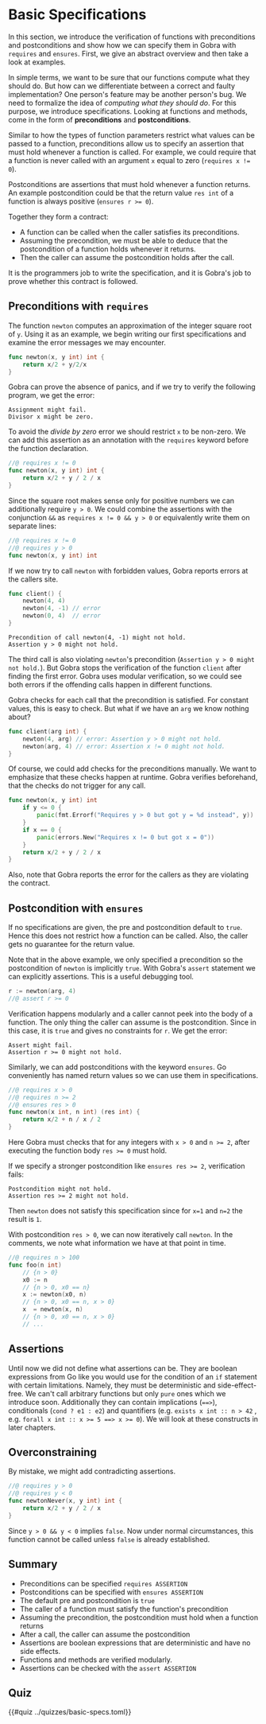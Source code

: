 # Basic Specifications
<!--
Goals
- Specification by precondition and postcondition
- View them as contracts between the caller and callee
  - where the errors occur
- what the verifier checks
- syntax to write basic contracts in Gobra
- Default pre and postconditions
-->
In this section, we introduce the verification of functions with preconditions and postconditions and show how we can specify them in Gobra with `requires` and `ensures`.
First, we give an abstract overview and then take a look at examples.

In simple terms, we want to be sure that our functions compute what they should do.
But how can we differentiate between a correct and faulty implementation?
One person's feature may be another person's bug.
We need to formalize the idea of *computing what they should do*.
For this purpose, we introduce specifications.
Looking at functions and methods, come in the form of **preconditions** and **postconditions**.

Similar to how the types of function parameters restrict what values can be passed to a function, preconditions allow us to specify an assertion that must hold whenever a function is called.
For example, we could require that a function is never called with an argument `x` equal to zero (`requires x != 0`).

Postconditions are assertions that must hold whenever a function returns.
An example postcondition could be that the return value `res int` of a function is always positive (`ensures r >= 0`).

Together they form a contract:
- A function can be called when the caller satisfies its preconditions.
- Assuming the precondition, we must be able to deduce that the postcondition of a function holds whenever it returns.
- Then the caller can assume the postcondition holds after the call.

It is the programmers job to write the specification, and it is Gobra's job to prove whether this contract is followed.

## Preconditions with `requires`
The function `newton` computes an approximation of the integer square root of `y`.
Using it as an example, we begin writing our first specifications and examine the error messages we may encounter.
```go
func newton(x, y int) int {
	return x/2 + y/2/x
}
``` 
Gobra can prove the absence of panics, and if we try to verify the following program, we get the error:
``` text
Assignment might fail. 
Divisor x might be zero.
```

To avoid the *divide by zero* error we should restrict `x` to be non-zero.
We can add this assertion as an annotation with the `requires` keyword before the function declaration.

```go
//@ requires x != 0
func newton(x, y int) int {
	return x/2 + y / 2 / x
}
```

Since the square root makes sense only for positive numbers we can additionally require `y > 0`.
We could combine the assertions with the conjunction `&&` as `requires x != 0 && y > 0` or equivalently write them on separate lines:
```go
//@ requires x != 0
//@ requires y > 0
func newton(x, y int) int
```

If we now try to call `newton` with forbidden values, Gobra reports errors at the callers site.
```go
func client() {
	newton(4, 4)
	newton(4, -1) // error
	newton(0, 4)  // error
}
```
``` text
Precondition of call newton(4, -1) might not hold. 
Assertion y > 0 might not hold.
```
The third call is also violating `newton`'s precondition (`Assertion y > 0 might not hold.`).
But Gobra stops the verification of the function `client` after finding the first error.
Gobra uses modular verification, so we could see both errors if the offending calls happen in different functions.

Gobra checks for each call that the precondition is satisfied.
For constant values, this is easy to check.
But what if we have an `arg` we know nothing about?
```go
func client(arg int) {
	newton(4, arg) // error: Assertion y > 0 might not hold.
	newton(arg, 4) // error: Assertion x != 0 might not hold.
}
```
<!-- and error prone -->
Of course, we could add checks for the preconditions manually.
We want to emphasize that these checks happen at runtime.
Gobra verifies beforehand, that the checks do not trigger for any call.
```go
func newton(x, y int) int
	if y <= 0 {
		panic(fmt.Errorf("Requires y > 0 but got y = %d instead", y))
	}
	if x == 0 {
		panic(errors.New("Requires x != 0 but got x = 0"))
	}
	return x/2 + y / 2 / x
}
```
Also, note that Gobra reports the error for the callers as they are violating the contract.


## Postcondition with `ensures`
If no specifications are given, the pre and postcondition default to `true`.
Hence this does not restrict how a function can be called.
Also, the caller gets no guarantee for the return value.

Note that in the above example, we only specified a precondition so the postcondition of `newton` is implicitly `true`.
With Gobra's `assert` statement we can explicitly  assertions.
This is a useful debugging tool.
``` go
r := newton(arg, 4)
//@ assert r >= 0
```
Verification happens modularly and a caller cannot peek into the body of a function.
The only thing the caller can assume is the postcondition.
Since in this case, it is `true` and gives no constraints for `r`.
We get the error:
``` text
Assert might fail. 
Assertion r >= 0 might not hold.
```

Similarly, we can add postconditions with the keyword `ensures`.
Go conveniently has named return values so we can use them in specifications.
``` go
//@ requires x > 0
//@ requires n >= 2
//@ ensures res > 0
func newton(x int, n int) (res int) {
	return x/2 + n / x / 2
}
```
Here Gobra must checks that for any integers with `x > 0` and `n >= 2`,
after executing the function body `res >= 0` must hold.

If we specify a stronger postcondition like `ensures res >= 2`,
verification fails:

``` text
Postcondition might not hold. 
Assertion res >= 2 might not hold.
```

Then `newton` does not satisfy this specification since for `x=1` and `n=2` the result is `1`.


With postcondition `res > 0`, we can now iteratively call `newton`.
In the comments, we note what information we have at that point in time.
``` go
//@ requires n > 100
func foo(n int)
	// {n > 0}
	x0 := n
	// {n > 0, x0 == n}
	x := newton(x0, n)
	// {n > 0, x0 == n, x > 0}
	x  = newton(x, n)
	// {n > 0, x0 == n, x > 0}
	// ...
```

<!-- ``` go -->
<!-- //@ ensures res >= 0 -->
<!-- func abs(n int) (res int) { -->
<!-- 	// {n = ?} -->
<!-- 	if n < 0 { -->
<!-- 		// {n < 0} -->
<!-- 		res = -n -->
<!-- 		// {n < 0, res} -->
<!-- 		return -n -->
<!-- 	} else { -->
<!-- 		// {n >= 0} -->
<!-- 		res = n -->
<!-- 		return -->
<!-- 	} -->
<!-- } -->
<!-- ``` -->
## Assertions
Until now we did not define what assertions can be.
They are boolean expressions from Go like you would use for the condition of an `if` statement with certain limitations.
Namely, they must be deterministic and side-effect-free.
We can't call arbitrary functions but only `pure` ones which we introduce soon.
Additionally they can contain implications (`==>`), conditionals (`cond ? e1 : e2`) and quantifiers (e.g. `exists x int :: n > 42`
, e.g. `forall x int :: x >= 5 ==> x >= 0`).
We will look at these constructs in later chapters.

## Overconstraining
By mistake, we might add contradicting assertions.
```go
//@ requires y > 0
//@ requires y < 0
func newtonNever(x, y int) int {
	return x/2 + y / 2 / x
}
```
Since `y > 0 && y < 0` implies `false`.
Now under normal circumstances, this function cannot be called 
unless `false` is already established.

## Summary
- Preconditions can be specified `requires ASSERTION`
- Postconditions can be specified with `ensures ASSERTION`
- The default pre and postcondition is `true`
- The caller of a function must satisfy the function's precondition
- Assuming the precondition, the postcondition must hold when a function returns
- After a call, the caller can assume the postcondition
- Assertions are boolean expressions that are deterministic and have no side effects.
- Functions and methods are verified modularly.
- Assertions can be checked with the `assert ASSERTION`


## Quiz
{{#quiz ../quizzes/basic-specs.toml}}

